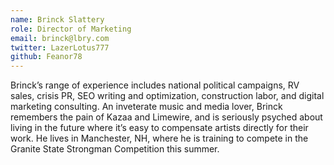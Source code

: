 ```yaml
---
name: Brinck Slattery
role: Director of Marketing
email: brinck@lbry.com
twitter: LazerLotus777
github: Feanor78
---
```

Brinck’s range of experience includes national political campaigns, RV sales, crisis PR, SEO writing and optimization, construction labor, and digital marketing consulting. An inveterate music and media lover, Brinck remembers the pain of Kazaa and Limewire, and is seriously psyched about living in the future where it’s easy to compensate artists directly for their work. He lives in Manchester, NH, where he is training to compete in the Granite State Strongman Competition this summer.
